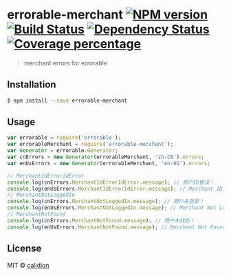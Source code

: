# errorable-merchant [![NPM version][npm-image]][npm-url] [![Build Status][travis-image]][travis-url] [![Dependency Status][daviddm-image]][daviddm-url] [![Coverage percentage][coveralls-image]][coveralls-url]
> merchant errors for errorable

## Installation

```sh
$ npm install --save errorable-merchant
```

## Usage

```js
var errorable = require('errorable');
var errorableMerchant = require('errorable-merchant');
var Generator = errorable.Generator;
var cnErrors = new Generator(errorableMerchant, 'zh-CN').errors;
var enUsErrors = new Generator(errorableMerchant, 'en-US').errors;

// MerchantIdErrorIdError
console.log(cnErrors.MerchantIdErrorIdError.message); // 商户ID错误！
console.log(enUsErrors.MerchantIdErrorIdError.message); // Merchant ID Error!
// MerchantNotLoggedIn
console.log(cnErrors.MerchantNotLoggedIn.message); // 商户未登录！
console.log(enUsErrors.MerchantNotLoggedIn.message); // Merchant Not Logged In!
// MerchantNotFound
console.log(cnErrors.MerchantNotFound.message); // 商户未找到！
console.log(enUsErrors.MerchantNotFound.message); // Merchant Not Found!
```
## License

MIT © [calidion](calidion.github.io)


[npm-image]: https://badge.fury.io/js/errorable-merchant.svg
[npm-url]: https://npmjs.org/package/errorable-merchant
[travis-image]: https://travis-ci.org/Errorable/merchant.svg?branch=master
[travis-url]: https://travis-ci.org/Errorable/merchant
[daviddm-image]: https://david-dm.org/Errorable/merchant.svg?theme=shields.io
[daviddm-url]: https://david-dm.org/Errorable/merchant
[coveralls-image]: https://coveralls.io/repos/Errorable/merchant/badge.svg
[coveralls-url]: https://coveralls.io/r/Errorable/merchant
